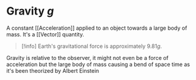 # Gravity $g$

A constant [[Acceleration]] applied to an object towards a large body of mass.
It's a [[Vector]] quantity.

> [!info] 
> Earth's gravitational force is approximately 9.81$g$.

Gravity is relative to the observer, it might not even be a force of acceleration but the large body of mass causing a bend of space time as it's been theorized by Albert Einstein